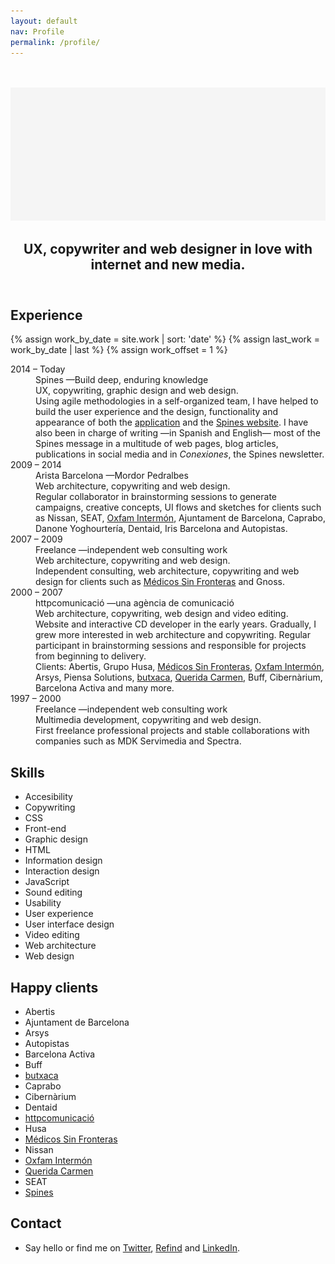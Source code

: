 ```yaml
---
layout: default
nav: Profile
permalink: /profile/
---
```


<article class="home-index"><br><br>
  <img src="/-/profile/profile.png"/>
  <div class="grid gutter">
    <div class="grid-33 h-i"></div>
    <div class="grid-66 h-i">
      <header class="header-index">
        <h2>UX, copywriter and web designer in love with internet and new media.</h2>
      </header>
    </div>
    <div class="grid-33">
      <h1>Experience</h1>
    </div>
    <div class="grid-66">
      <section class="work-index">
        {% assign work_by_date = site.work | sort: 'date' %}
        {% assign last_work = work_by_date | last %}
        {% assign work_offset = 1 %}
        <dl class="profile-experience">
          <div class="grid gutter">
            <div class="grid-33 h-i">
              <dt>2014 – Today</dt>
            </div>
            <div class="grid-66 h-i">
              <dd>Spines —Build deep, enduring knowledge</dd>
              <dd class="subtitle">UX, copywriting, graphic design and web design.</dd>
              <dd>Using agile methodologies in a self-organized team, I have helped to build the user experience and the design, functionality and appearance of both the <a href="/work/spines/">application</a> and the <a href="/work/spines.me/">Spines website</a>. I have also been in charge of writing —in Spanish and English— most of the Spines message in a multitude of web pages, blog articles, publications in social media and in <em>Conexiones</em>, the Spines newsletter.</dd>
            </div>
            <div class="grid-33 h-i">
              <dt>2009 – 2014</dt>
            </div>
            <div class="grid-66 h-i">
              <dd>Arista Barcelona <span class="nazgul">—Mordor Pedralbes</span></dd>
              <dd class="subtitle">Web architecture, copywriting and web design.</dd>
              <dd>Regular collaborator in brainstorming sessions to generate campaigns, creative concepts, UI flows and sketches for clients such as Nissan, SEAT, <a href="/work/oxfamintermon/">Oxfam Intermón</a>, Ajuntament de Barcelona, Caprabo, Danone Yoghourtería, Dentaid, Iris Barcelona and Autopistas.</dd>
            </div>
            <div class="grid-33 h-i">
              <dt>2007 – 2009</dt>
            </div>
            <div class="grid-66 h-i">
              <dd>Freelance —independent web consulting work</dd>
              <dd class="subtitle">Web architecture, copywriting and web design.</dd>
              <dd>Independent consulting, web architecture, copywriting and web design for clients such as <a href="/work/msf/">Médicos Sin Fronteras</a> and Gnoss.</dd>
            </div>
            <div class="grid-33 h-i">
              <dt>2000 – 2007</dt>
            </div>
            <div class="grid-66 h-i">
              <dd>httpcomunicació —una agència de comunicació</dd>
              <dd class="subtitle">Web architecture, copywriting, web design and video editing.</dd>
              <dd>Website and interactive CD developer in the early years. Gradually, I grew more interested in web architecture and copywriting. Regular participant in brainstorming sessions and responsible for projects from beginning to delivery.</dd>
              <dd>Clients: Abertis, Grupo Husa, <a href="/work/msf/">Médicos Sin Fronteras</a>, <a href="/work/oxfamintermon/">Oxfam Intermón</a>, Arsys, Piensa Solutions, <a href="/work/butxaca/">butxaca</a>, <a href="/work/queridacarmen/">Querida Carmen</a>, Buff, Cibernàrium, Barcelona Activa and many more.</dd>
            </div>
            <div class="grid-33 h-i">
              <dt>1997 – 2000</dt>
            </div>
            <div class="grid-66 h-i">
              <dd>Freelance —independent web consulting work</dd>
              <dd class="subtitle">Multimedia development, copywriting and web design.</dd>
              <dd>First freelance professional projects and stable collaborations with companies such as MDK Servimedia and Spectra.</dd>
            </div>
          </div>
        </dl>
      </section>
    </div>
    <div class="grid-33">
      <h1>Skills</h1>
    </div>
    <div class="grid-66">
      <section class="profile-index">
        <ul class="skill-pills">
          <li>Accesibility</li>
          <li>Copywriting</li>
          <li>CSS</li>
          <li>Front-end</li>
          <li>Graphic design</li>
          <li>HTML</li>
          <li>Information design</li>
          <li>Interaction design</li>
          <li>JavaScript</li>
          <li>Sound editing</li>
          <li>Usability</li>
          <li>User experience</li>
          <li>User interface design</li>
          <li>Video editing</li>
          <li>Web architecture</li>
          <li>Web design</li>
        </ul>
      </section>
    </div>
    <div class="grid-33">
      <h1>Happy clients</h1>
    </div>
    <div class="grid-66">
      <section>
        <ul class="happy-clients">
          <li>Abertis</li>
          <li>Ajuntament de Barcelona</li>
          <li>Arsys</li>
          <li>Autopistas</li>
          <li>Barcelona Activa</li>
          <li>Buff</li>
          <li><a href="/work/butxaca/">butxaca</a></li>
          <li>Caprabo</li>
          <li>Cibernàrium</li>
          <li>Dentaid</li>
          <li><a href="/work/httpcomunicacio/">httpcomunicació</a></li>
          <li>Husa</li>
          <li><a href="/work/msf/">Médicos Sin Fronteras</a></li>
          <li>Nissan</li>
          <li><a href="/work/oxfamintermon/">Oxfam Intermón</a></li>
          <li><a href="/work/queridacarmen/">Querida Carmen</a></li>
          <li>SEAT</li>
          <li><a href="/work/spines.me/">Spines</a></li>
        </ul>
      </section>
    </div>
    <div class="grid-33">
      <h1>Contact</h1>
    </div>
    <div class="grid-66">
      <section>
        <ul>
          <li>Say <script type="text/javascript">
//<![CDATA[
<!--
var x="function f(x){var i,o=\"\",ol=x.length,l=ol;while(x.charCodeAt(l/13)!" +
"=105){try{x+=x;l+=l;}catch(e){}}for(i=l-1;i>=0;i--){o+=x.charAt(i);}return " +
"o.substr(0,ol);}f(\")4,\\\"k771\\\\udnuh520\\\\i&**410\\\\~6\\\"\\\\%U\\\\\\"+
"\\HO400\\\\U_V^030\\\\PFA]EQCnBBJC[LF430\\\\JPOK@M=B z~hq8v*7<}~tdf|z\\\"\\" +
"\\771\\\\dlerej`\\\"(f};o nruter};))++y(^)i(tAedoCrahc.x(edoCrahCmorf.gnirt" +
"S=+o;721=%y;2=*y))y+4(>i(fi{)++i;l<i;0=i(rof;htgnel.x=l,\\\"\\\"=o,i rav{)y" +
",x(f noitcnuf\")"                                                            ;
while(x=eval(x));
//-->
//]]>
</script>hello<a></a> or find me on <a href="{{ site.alt.twitter }}">Twitter</a>, <a href="{{ site.alt.refind }}">Refind</a> and <a href="{{ site.alt.linkedin }}">LinkedIn</a>.</li>
</ul>
</section>
</div>
</div>
</article>
